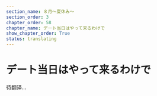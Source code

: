 ```yaml
---
section_name: ８月～夏休み～
section_order: 3
chapter_order: 58
chapter_name: デート当日はやって来るわけで
show_chapter_order: True
status: translating
---
```


# デート当日はやって来るわけで
待翻译...
